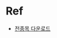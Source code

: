 # Ref

-   [전종목 다운로드](http://data.krx.co.kr/contents/MDC/MDI/mdiLoader/index.cmd?menuId=MDC0201020201)
